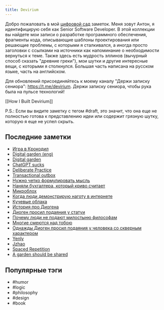 ```yaml
---
title: Devirium
---
```


Добро пожаловать в мой [цифровой сад](https://maggieappleton.com/garden-history) заметок. Меня зовут Антон, я идентифицирую себя как Senior Software Developer. В этой коллекции вы найдете мои записи о разработке программного обеспечения, фрагменты кода, описывающие шаблоны проектирования или решающие проблемы, с которыми я сталкивался, а иногда просто заголовки с ссылками на источники как напоминание о необходимости вернуться к теме. Также здесь есть мудрость эллинов (вычурный способ сказать "древние греки"), мои шутки и другие интересные вещи, с которыми я столкнулся. Большая часть написана на русском языке, часть на английском.

Для обновлений присоединяйтесь к моему каналу "Держи записку сениора": https://t.me/devirium. Держи записку сениора, чтобы рука была на пульсе технологий!

[[How I Built Devirium]]

P.S.: Если вы видите заметку с тегом #draft, это значит, что она еще не полностью готова к представлению идеи или содержит грязную шутку, которую я еще не успел скрыть.

## Последние заметки
- [Игра в Крокодил](2024-09/Игра-в-Крокодил.md)
- [Digital garden (eng)](2024-08/Digital-garden-(eng).md)
- [Digital garden](2024-08/Digital-garden.md)
- [ChatGPT sucks](2024-08/ChatGPT-sucks.md)
- [Deliberate Practice](2024-08/Deliberate-Practice.md)
- [Transactional outbox](2024-08/Transactional-outbox.md)
- [Нужно четко формулировать мысль](2024-08/Нужно-четко-формулировать-мысль.md)
- [Наняли бухгалтера, который криво считает](2024-08/Наняли-бухгалтера,-который-криво-считает.md)
- [Микроблох](2024-08/Микроблох.md)
- [Когда люди демонстрирую наготу в интернете](2024-08/Когда-люди-демонстрирую-наготу-в-интернете.md)
- [Кучевые облака](2024-08/Кучевые-облака.md)
- [История про Диогена](2024-08/История-про-Диогена.md)
- [Диоген просил подаяния у статуи](2024-08/Диоген-просил-подаяния-у-статуи.md)
- [Почему люди не подают милостыню философам](2024-08/Почему-люди-не-подают-милостыню-философам.md)
- [Многие смеются над тобою](2024-08/Многие-смеются-над-тобою.md)
- [Однажды Диоген просил подаяния у человека со скверным характером](2024-08/Однажды-Диоген-просил-подаяния-у-человека-со-скверным-характером.md)
- [Yenly](2024/2024-07/Yenly.md)
- [Jzhao](2024/2024-07/Jzhao.md)
- [Spaced Repetition](2024/2024-07/Spaced-Repetition.md)
- [A garden should be shared](2024/2024-07/A-garden-should-be-shared.md)


## Популярные тэги
- #humor
- #logic
- #philosophy
- #design
- #book
